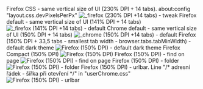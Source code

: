 Firefox CSS - same vertical size of UI (230% DPI + 14 tabs). about:config "layout.css.devPixelsPerPx"
![_firefox (230% DPI +14 tabs) - tweak](https://user-images.githubusercontent.com/127822397/224916988-b476808b-f8d1-4407-85f8-04ef3d84cb32.jpg)
Firefox default - same vertical size of UI (141% DPI + 14 tabs)
![_firefox (141% DPI +14 tabs) - default](https://user-images.githubusercontent.com/127822397/224916984-2d8509f7-f7d5-4ac2-bd50-707ecce482c0.jpg)
Chrome default - same vertical size of UI (150% DPI + 14 tabs)
![_chrome (150% DPI +14 tabs) - default](https://user-images.githubusercontent.com/127822397/224916993-bced2d87-2cf3-48bf-bb2b-0f60183faeb8.jpg)
Firefox (150% DPI + 33,5 tabs - smallest tab width - browser.tabs.tabMinWidth) - default dark theme
![Firefox (150% DPI) - default dark theme](https://user-images.githubusercontent.com/127822397/226642317-2a1fed6d-1f50-445c-b6bf-663ffa589de7.jpg)
Firefox Compact (150% DPI)
![Firefox (150% DPI)](https://user-images.githubusercontent.com/127822397/224916994-4dd04538-5f9b-4d4c-a71d-41131081bae0.jpg)
Firefox (150% DPI) - find on page
![Firefox (150% DPI) - find on page](https://user-images.githubusercontent.com/127822397/224916995-a5938a5b-dc62-486b-9fba-472253f85b4e.jpg)
Firefox (150% DPI) - folder
![Firefox (150% DPI) - folder](https://user-images.githubusercontent.com/127822397/224916996-32b30e89-faaf-4744-8c0c-44f3d0b39b46.jpg)
Firefox (150% DPI) - urlbar. Line "/* adresní řádek - šířka při otevření */" in "userChrome.css"
![Firefox (150% DPI) - urlbar](https://user-images.githubusercontent.com/127822397/224916999-5427630f-4d71-44c9-b00c-0b02d2a7a2f2.jpg)
